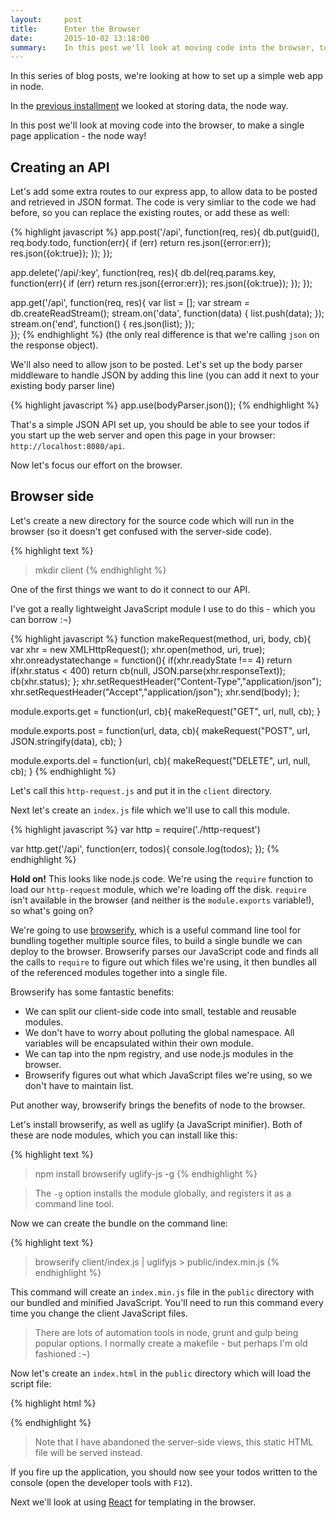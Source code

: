 ```yaml
---
layout:     post
title:      Enter the Browser
date:       2015-10-02 13:18:00
summary:    In this post we'll look at moving code into the browser, to make a single page application - the node way!
---
```


In this series of blog posts, we're looking at how to set up a simple web app in node.

In the [previous installment](http://richorama.github.io/2015/09/25/storing-data/) we looked at storing data, the node way.

In this post we'll look at moving code into the browser, to make a single page application - the node way!

## Creating an API

Let's add some extra routes to our express app, to allow data to be posted and retrieved in JSON format. The code is very simliar to the code we had before, so you can replace the existing routes, or add these as well:

{% highlight javascript %}
app.post('/api', function(req, res){
  db.put(guid(), req.body.todo, function(err){
    if (err) return res.json({error:err});
    res.json({ok:true});
  });
});

app.delete('/api/:key', function(req, res){
  db.del(req.params.key, function(err){
    if (err) return res.json({error:err});
    res.json({ok:true});
  });
});

app.get('/api', function(req, res){
  var list = [];
  var stream = db.createReadStream();
  stream.on('data', function(data) {
    list.push(data);
  });
  stream.on('end', function() {
    res.json(list);
  });  
});
{% endhighlight %}
(the only real difference is that we're calling `json` on the response object).

We'll also need to allow json to be posted. Let's set up the body parser middleware to handle JSON by adding this line (you can add it next to your existing  body parser line)

{% highlight javascript %}
app.use(bodyParser.json());
{% endhighlight %}

That's a simple JSON API set up, you should be able to see your todos if you start up the web server and open this page in your browser: `http://localhost:8080/api`.

Now let's focus our effort on the browser.

## Browser side

Let's create a new directory for the source code which will run in the browser (so it doesn't get confused with the server-side code). 

{% highlight text %}
> mkdir client
{% endhighlight %}

One of the first things we want to do it connect to our API.

I've got a really lightweight JavaScript module I use to do this - which you can borrow :¬)

{% highlight javascript %}
function makeRequest(method, uri, body, cb){
    var xhr = new XMLHttpRequest();
    xhr.open(method, uri, true);
    xhr.onreadystatechange = function(){
      if(xhr.readyState !== 4) return
      if(xhr.status < 400) return cb(null, JSON.parse(xhr.responseText));
      cb(xhr.status); 
    };
    xhr.setRequestHeader("Content-Type","application/json");
    xhr.setRequestHeader("Accept","application/json");
    xhr.send(body);
};

module.exports.get = function(url, cb){
  makeRequest("GET", url, null, cb);
}

module.exports.post = function(url, data, cb){
  makeRequest("POST", url, JSON.stringify(data), cb);
}

module.exports.del = function(url, cb){
  makeRequest("DELETE", url, null, cb);
}
{% endhighlight %}

Let's call this `http-request.js` and put it in the `client` directory.

Next let's create an `index.js` file which we'll use to call this module.

{% highlight javascript %}
var http = require('./http-request')

var http.get('/api', function(err, todos){
  console.log(todos);
});
{% endhighlight %}

__Hold on!__ This looks like node.js code. We're using the `require` function to load our `http-request` module, which we're loading off the disk. `require` isn't available in the browser (and neither is the `module.exports` variable!), so what's going on?

We're going to use [browserify](http://browserify.org/), which is a useful command line tool for bundling together multiple source files, to build a single bundle we can deploy to the browser. Browserify parses our JavaScript code and finds all the calls to `require` to figure out which files we're using, it then bundles all of the referenced modules together into a single file. 

Browserify has some fantastic benefits:

 * We can split our client-side code into small, testable and reusable modules.
 * We don't have to worry about polluting the global namespace. All variables will be encapsulated within their own module.
 * We can tap into the npm registry, and use node.js modules in the browser.
 * Browserify figures out what which JavaScript files we're using, so we don't have to maintain list.

Put another way, browserify brings the benefits of node to the browser.

Let's install browserify, as well as uglify (a JavaScript minifier). Both of these are node modules, which you can install like this:

{% highlight text %}
> npm install browserify uglify-js -g
{% endhighlight %}

> The `-g` option installs the module globally, and registers it as a command line tool.

Now we can create the bundle on the command line:

{% highlight text %}
> browserify client/index.js | uglifyjs > public/index.min.js
{% endhighlight %}

This command will create an `index.min.js` file in the `public` directory with our bundled and minified JavaScript. You'll need to run this command every time you change the client JavaScript files.

> There are lots of automation tools in node, grunt and gulp being popular options. I normally create a makefile - but perhaps I'm old fashioned :¬)

Now let's create an `index.html` in the `public` directory which will load the script file:

{% highlight html %}
<!DOCTYPE html>
<html lang="en">
  <head>
    <meta charset="utf-8">
    <meta name="viewport" content="width=device-width, initial-scale=1.0">
    <link rel="stylesheet" href="//maxcdn.bootstrapcdn.com/bootstrap/3.3.5/css/bootstrap.min.css"></style>
  </head>
  <body>
    <div class="container" id="content"></div>
    <script src="index.min.js"></script>
  </body>
</html>
{% endhighlight %}

> Note that I have abandoned the server-side views, this static HTML file will be served instead.

If you fire up the application, you should now see your todos written to the console (open the developer tools with `F12`).

Next we'll look at using [React](https://facebook.github.io/react/) for templating in the browser.
